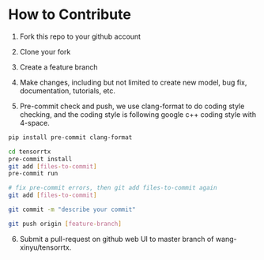 # How to Contribute

1. Fork this repo to your github account

2. Clone your fork

3. Create a feature branch

4. Make changes, including but not limited to create new model, bug fix, documentation, tutorials, etc.

5. Pre-commit check and push, we use clang-format to do coding style checking, and the coding style is following google c++ coding style with 4-space.

```bash
pip install pre-commit clang-format

cd tensorrtx
pre-commit install
git add [files-to-commit]
pre-commit run

# fix pre-commit errors, then git add files-to-commit again
git add [files-to-commit]

git commit -m "describe your commit"

git push origin [feature-branch]
```

6. Submit a pull-request on github web UI to master branch of wang-xinyu/tensorrtx.
